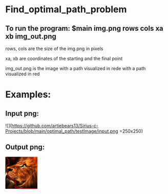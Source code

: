 # Find_optimal_path_problem
## To run the program: $main img.png rows cols xa xb img_out.png

rows, cols are the size of the img.png in pixels

xa, xb are coordinates of the starting and the final point

img_out.png is the image with a path visualized in rede with a path visualized in red


# Examples:
## Input png:
![](https://github.com/artiebears13/Sirius-c-Projects/blob/main/optimal_path/testImage/input.png =250x250)


## Output png:
![](https://github.com/artiebears13/Sirius-c-Projects/blob/main/optimal_path/testImage/img_out.png?raw=true)